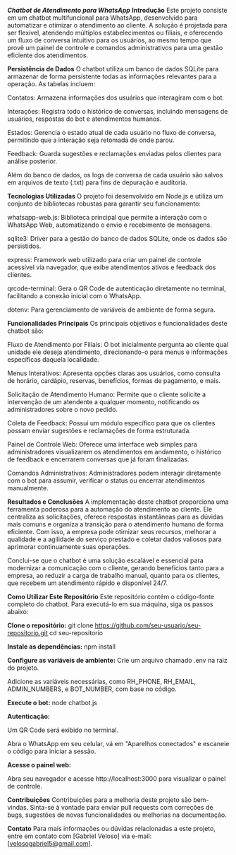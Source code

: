 ***Chatbot de Atendimento para WhatsApp***
**Introdução**
Este projeto consiste em um chatbot multifuncional para WhatsApp, desenvolvido para automatizar e otimizar o atendimento ao cliente. A solução é projetada para ser flexível, atendendo múltiplos estabelecimentos ou filiais, e oferecendo um fluxo de conversa intuitivo para os usuários, ao mesmo tempo que provê um painel de controle e comandos administrativos para uma gestão eficiente dos atendimentos.

**Persistência de Dados**
O chatbot utiliza um banco de dados SQLite para armazenar de forma persistente todas as informações relevantes para a operação. As tabelas incluem:

Contatos: Armazena informações dos usuários que interagiram com o bot.

Interações: Registra todo o histórico de conversas, incluindo mensagens de usuários, respostas do bot e atendimentos humanos.

Estados: Gerencia o estado atual de cada usuário no fluxo de conversa, permitindo que a interação seja retomada de onde parou.

Feedback: Guarda sugestões e reclamações enviadas pelos clientes para análise posterior.

Além do banco de dados, os logs de conversa de cada usuário são salvos em arquivos de texto (.txt) para fins de depuração e auditoria.

**Tecnologias Utilizadas**
O projeto foi desenvolvido em Node.js e utiliza um conjunto de bibliotecas robustas para garantir seu funcionamento:

whatsapp-web.js: Biblioteca principal que permite a interação com o WhatsApp Web, automatizando o envio e recebimento de mensagens.

sqlite3: Driver para a gestão do banco de dados SQLite, onde os dados são persistidos.

express: Framework web utilizado para criar um painel de controle acessível via navegador, que exibe atendimentos ativos e feedback dos clientes.

qrcode-terminal: Gera o QR Code de autenticação diretamente no terminal, facilitando a conexão inicial com o WhatsApp.

dotenv: Para gerenciamento de variáveis de ambiente de forma segura.

**Funcionalidades Principais**
Os principais objetivos e funcionalidades deste chatbot são:

Fluxo de Atendimento por Filiais: O bot inicialmente pergunta ao cliente qual unidade ele deseja atendimento, direcionando-o para menus e informações específicas daquela localidade.

Menus Interativos: Apresenta opções claras aos usuários, como consulta de horário, cardápio, reservas, benefícios, formas de pagamento, e mais.

Solicitação de Atendimento Humano: Permite que o cliente solicite a intervenção de um atendente a qualquer momento, notificando os administradores sobre o novo pedido.

Coleta de Feedback: Possui um módulo específico para que os clientes possam enviar sugestões e reclamações de forma estruturada.

Painel de Controle Web: Oferece uma interface web simples para administradores visualizarem os atendimentos em andamento, o histórico de feedback e encerrarem conversas que já foram finalizadas.

Comandos Administrativos: Administradores podem interagir diretamente com o bot para assumir, verificar o status ou encerrar atendimentos manualmente.

**Resultados e Conclusões**
A implementação deste chatbot proporciona uma ferramenta poderosa para a automação do atendimento ao cliente. Ele centraliza as solicitações, oferece respostas instantâneas para as dúvidas mais comuns e organiza a transição para o atendimento humano de forma eficiente. Com isso, a empresa pode otimizar seus recursos, melhorar a qualidade e a agilidade do serviço prestado e coletar dados valiosos para aprimorar continuamente suas operações.

Conclui-se que o chatbot é uma solução escalável e essencial para modernizar a comunicação com o cliente, gerando benefícios tanto para a empresa, ao reduzir a carga de trabalho manual, quanto para os clientes, que recebem um atendimento rápido e disponível 24/7.

**Como Utilizar Este Repositório**
Este repositório contém o código-fonte completo do chatbot. Para executá-lo em sua máquina, siga os passos abaixo:

**Clone o repositório:**
git clone https://github.com/seu-usuario/seu-repositorio.git
cd seu-repositorio

**Instale as dependências:**
npm install

**Configure as variáveis de ambiente:**
Crie um arquivo chamado .env na raiz do projeto.

Adicione as variáveis necessárias, como RH_PHONE, RH_EMAIL, ADMIN_NUMBERS, e BOT_NUMBER, com base no código.

**Execute o bot:**
node chatbot.js

**Autenticação:**

Um QR Code será exibido no terminal.

Abra o WhatsApp em seu celular, vá em "Aparelhos conectados" e escaneie o código para iniciar a sessão.

**Acesse o painel web:**

Abra seu navegador e acesse http://localhost:3000 para visualizar o painel de controle.

**Contribuições**
Contribuições para a melhoria deste projeto são bem-vindas. Sinta-se à vontade para enviar pull requests com correções de bugs, sugestões de novas funcionalidades ou melhorias na documentação.

**Contato**
Para mais informações ou dúvidas relacionadas a este projeto, entre em contato com [Gabriel Veloso] via e-mail: [velosogabriel5@gmail.com].
